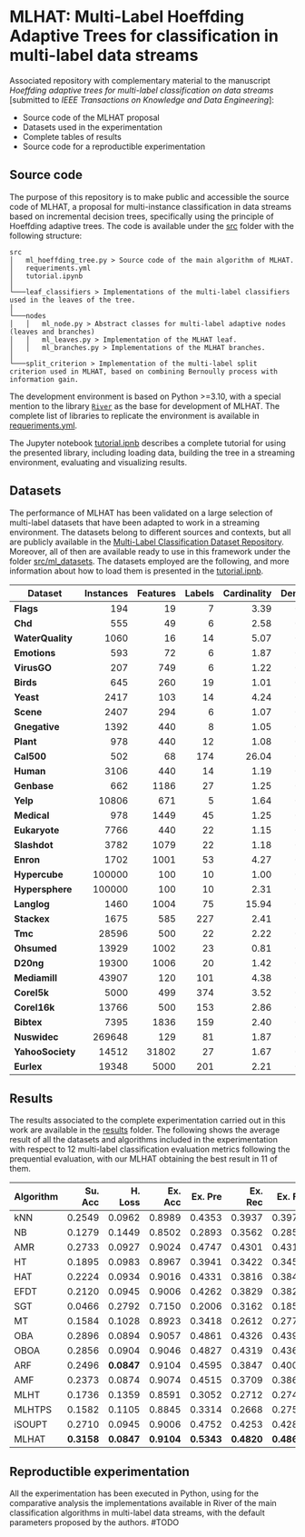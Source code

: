 # MLHAT: Multi-Label Hoeffding Adaptive Trees for classification in multi-label data streams

Associated repository with complementary material to the manuscript *Hoeffding adaptive trees for multi-label classification on data streams* [submitted to *IEEE Transactions on Knowledge and Data Engineering*]:

* Source code of the MLHAT proposal
* Datasets used in the experimentation
* Complete tables of results
* Source code for a reproductible experimentation

## Source code

The purpose of this repository is to make public and accessible the source code of MLHAT, a proposal for multi-instance classification in data streams based on incremental decision trees, specifically using the principle of Hoeffding adaptive trees. The code is available under the [src](https://github.com/aestebant/mlhat/blob/main/src) folder with the following structure:
```
src
│   ml_hoeffding_tree.py > Source code of the main algorithm of MLHAT.
│   requeriments.yml
│   tutorial.ipynb
│
└───leaf_classifiers > Implementations of the multi-label classifiers used in the leaves of the tree.
│
└───nodes
│   │   ml_node.py > Abstract classes for multi-label adaptive nodes (leaves and branches)
│   │   ml_leaves.py > Implementation of the MLHAT leaf.
│   │   ml_branches.py > Implementations of the MLHAT branches.
│
└───split_criterion > Implementation of the multi-label split criterion used in MLHAT, based on combining Bernoully process with information gain.
```

The development environment is based on Python >=3.10, with a special mention to the library [`River`](https://riverml.xyz/0.16.0/) as the base for development of MLHAT. The complete list of libraries to replicate the environment is available in [requeriments.yml](https://github.com/aestebant/mlhat/blob/main/src/requeriments.yml).

The Jupyter notebook [tutorial.ipnb](https://github.com/aestebant/mlhat/blob/main/src/tutorial.ipynb) describes a complete tutorial for using the presented library, including loading data, building the tree in a streaming environment, evaluating and visualizing results.

## Datasets

The performance of MLHAT has been validated on a large selection of multi-label datasets that have been adapted to work in a streaming environment. The datasets belong to different sources and contexts, but all are publicly available in the [Multi-Label Classification Dataset Repository](https://www.uco.es/kdis/mllresources/). Moreover, all of then are available ready to use in this framework under the folder [src/ml_datasets](https://github.com/aestebant/mlhat/blob/main/src/ml_datasets). The datasets employed are the following, and more information about how to load them is presented in the [tutorial.ipnb](https://github.com/aestebant/mlhat/blob/main/src/tutorial.ipynb).

| **Dataset**      | **Instances** | **Features** | **Labels** | **Cardinality** | **Density** |
|------------------|---------------:|--------------:|------------:|-----------------:|-------------:|
| **Flags**        | 194           | 19           | 7          | 3.39            | 0.48        |
| **Chd**          | 555           | 49           | 6          | 2.58            | 0.43        |
| **WaterQuality** | 1060          | 16           | 14         | 5.07            | 0.36        |
| **Emotions**     | 593           | 72           | 6          | 1.87            | 0.31        |
| **VirusGO**      | 207           | 749          | 6          | 1.22            | 0.20        |
| **Birds**        | 645           | 260          | 19         | 1.01            | 0.05        |
| **Yeast**        | 2417          | 103          | 14         | 4.24            | 0.30        |
| **Scene**        | 2407          | 294          | 6          | 1.07            | 0.18        |
| **Gnegative**    | 1392          | 440          | 8          | 1.05            | 0.13        |
| **Plant**        | 978           | 440          | 12         | 1.08            | 0.09        |
| **Cal500**       | 502           | 68           | 174        | 26.04           | 0.15        |
| **Human**        | 3106          | 440          | 14         | 1.19            | 0.08        |
| **Genbase**      | 662           | 1186         | 27         | 1.25            | 0.05        |
| **Yelp**         | 10806         | 671          | 5          | 1.64            | 0.33        |
| **Medical**      | 978           | 1449         | 45         | 1.25            | 0.03        |
| **Eukaryote**    | 7766          | 440          | 22         | 1.15            | 0.05        |
| **Slashdot**     | 3782          | 1079         | 22         | 1.18            | 0.05        |
| **Enron**        | 1702          | 1001         | 53         | 4.27            | 0.08        |
| **Hypercube**    | 100000        | 100          | 10         | 1.00            | 0.10        |
| **Hypersphere**  | 100000        | 100          | 10         | 2.31            | 0.23        |
| **Langlog**      | 1460          | 1004         | 75         | 15.94           | 0.21        |
| **Stackex**      | 1675          | 585          | 227        | 2.41            | 0.01        |
| **Tmc**          | 28596         | 500          | 22         | 2.22            | 0.10        |
| **Ohsumed**      | 13929         | 1002         | 23         | 0.81            | 0.04        |
| **D20ng**        | 19300         | 1006         | 20         | 1.42            | 0.07        |
| **Mediamill**    | 43907         | 120          | 101        | 4.38            | 0.04        |
| **Corel5k**      | 5000          | 499          | 374        | 3.52            | 0.01        |
| **Corel16k**     | 13766         | 500          | 153        | 2.86            | 0.02        |
| **Bibtex**       | 7395          | 1836         | 159        | 2.40            | 0.02        |
| **Nuswidec**     | 269648        | 129          | 81         | 1.87            | 0.02        |
| **YahooSociety** | 14512         | 31802        | 27         | 1.67            | 0.06        |
| **Eurlex**       | 19348         | 5000         | 201        | 2.21            | 0.01        |


## Results

The results associated to the complete experimentation carried out in this work are available in the [results](https://github.com/aestebant/mlhat/blob/main/results) folder. The following shows the average result of all the datasets and algorithms included in the experimentation with respect to 12 multi-label classification evaluation metrics following the prequential evaluation, with our MLHAT obtaining the best result in 11 of them. 

| **Algorithm** | **Su. Acc** | **H. Loss** | **Ex. Acc** | **Ex. Pre** | **Ex. Rec** | **Ex. F1** | **Mi. Pre** | **Mi. Rec** | **Mi. F1** | **Ma. Pre** | **Ma. Rec** | **Ma. F1** |
|---|---:|---:|---:|---:|---:|---:|---:|---:|---:|---:|---:|---:|
| kNN | 0.2549 | 0.0962 | 0.8989 | 0.4353 | 0.3937 | 0.3977 | 0.5327 | 0.3857 | 0.4275 | 0.3910 | 0.2714 | 0.2870 |
| NB | 0.1279 | 0.1449 | 0.8502 | 0.2893 | 0.3562 | 0.2858 | 0.3736 | 0.3582 | 0.2983 | 0.2048 | 0.2728 | 0.2036 |
| AMR | 0.2733 | 0.0927 | 0.9024 | 0.4747 | 0.4301 | 0.4315 | 0.6819 | 0.4176 | 0.4558 | 0.4084 | 0.3073 | 0.3234 |
| HT | 0.1895 | 0.0983 | 0.8967 | 0.3941 | 0.3422 | 0.3459 | 0.5460 | 0.3349 | 0.3885 | 0.3047 | 0.2295 | 0.2389 |
| HAT | 0.2224 | 0.0934 | 0.9016 | 0.4331 | 0.3816 | 0.3848 | 0.5584 | 0.3716 | 0.4243 | 0.3300 | 0.2555 | 0.2663 |
| EFDT | 0.2120 | 0.0945 | 0.9006 | 0.4262 | 0.3829 | 0.3820 | 0.5482 | 0.3761 | 0.4260 | 0.3294 | 0.2621 | 0.2741 |
| SGT | 0.0466 | 0.2792 | 0.7150 | 0.2006 | 0.3162 | 0.1859 | 0.2116 | 0.3170 | 0.2040 | 0.1549 | 0.2967 | 0.1494 |
| MT | 0.1584 | 0.1028 | 0.8923 | 0.3418 | 0.2612 | 0.2772 | 0.5928 | 0.2553 | 0.3143 | 0.2934 | 0.1823 | 0.1927 |
| OBA | 0.2896 | 0.0894 | 0.9057 | 0.4861 | 0.4326 | 0.4390 | **0.7152** | 0.4188 | 0.4653 | 0.4214 | 0.3068 | 0.3290 |
| OBOA | 0.2856 | 0.0904 | 0.9046 | 0.4827 | 0.4319 | 0.4369 | 0.7034 | 0.4183 | 0.4612 | 0.4193 | 0.3085 | 0.3290 |
| ARF | 0.2496 | **0.0847** | 0.9104 | 0.4595 | 0.3847 | 0.4001 | 0.7097 | 0.3743 | 0.4408 | 0.4173 | 0.2597 | 0.2801 |
| AMF | 0.2373 | 0.0874 | 0.9074 | 0.4515 | 0.3709 | 0.3868 | 0.6731 | 0.3613 | 0.4282 | 0.4022 | 0.2619 | 0.2865 |
| MLHT | 0.1736 | 0.1359 | 0.8591 | 0.3052 | 0.2712 | 0.2743 | 0.3196 | 0.2589 | 0.2761 | 0.1435 | 0.1562 | 0.1295 |
| MLHTPS | 0.1582 | 0.1105 | 0.8845 | 0.3314 | 0.2668 | 0.2759 | 0.4715 | 0.2621 | 0.2958 | 0.2270 | 0.1859 | 0.1821 |
| iSOUPT | 0.2710 | 0.0945 | 0.9006 | 0.4752 | 0.4253 | 0.4289 | 0.6960 | 0.4132 | 0.4578 | 0.3904 | 0.2907 | 0.3074 |
| MLHAT | **0.3158** | **0.0847** | **0.9104** | **0.5343** | **0.4820** | **0.4863** | 0.6939 | **0.4701** | **0.5211** | **0.4949** | **0.3546** | **0.3786** |




## Reproductible experimentation

All the experimentation has been executed in Python, using for the comparative analysis the implementations available in River of the main classification algorithms in multi-label data streams, with the default parameters proposed by the authors. #TODO